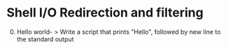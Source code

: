 # Shell I/O Redirection and filtering
0. Hello world- > Write a script that prints "Hello", followed by new line to the standard output
